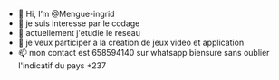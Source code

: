 - 👋 Hi, I’m @Mengue-ingrid
- 👀 je suis interesse par le codage  
- 🌱 actuellement j'etudie le reseau
- 💞️ je veux participer a la creation de jeux video et application
- 📫 mon contact est 658594140 sur whatsapp biensure sans oublier l'indicatif du pays +237

<!---
Mengue-ingrid/Mengue-ingrid is a ✨ special ✨ repository because its `README.md` (this file) appears on your GitHub profile.
You can click the Preview link to take a look at your changes.
--->
